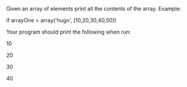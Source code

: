 Given an array of elements print all the contents of the array.
Example:

if arrayOne = array('hugo', [10,20,30,40,50])

Your program should print the following when run:

10

20

30

40
